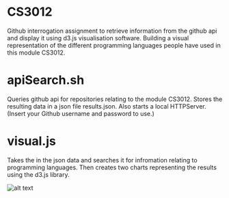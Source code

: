 # CS3012
Github interrogation assignment to retrieve information from the github api and display it using d3.js visualisation software.
Building a visual representation of the different programming languages people have used in this module CS3012.

# apiSearch.sh
Queries github api for repositories relating to the module CS3012. Stores the resulting data in a json file results.json. Also starts a local HTTPServer. (Insert your Github username and password to use.)

# visual.js
Takes the in the json data and searches it for infromation relating to programming languages. Then creates two charts representing the results using the d3.js library.

![alt text](https://github.com/dscolard/Github_API_Query/blob/master/Screenshot%202018-11-27%20at%2018.44.20.png)
